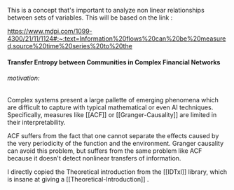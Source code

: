 This is a concept that's important to analyze non linear relationships between sets of variables. 
This will be based on the link : 

https://www.mdpi.com/1099-4300/21/11/1124#:~:text=Information%20flows%20can%20be%20measured,source%20time%20series%20to%20the

#### Transfer Entropy between Communities in Complex Financial Networks

###### motivation: 

Complex systems present a large pallette of emerging phenomena which are difficult to capture with typical mathematical or even AI techniques. Specifically, measures like [[ACF]] or [[Granger-Causality]]  are limited in their interpretability.

ACF suffers from the fact that one cannot separate the effects caused by the very periodicity of the function and the environment. Granger causality can avoid this problem, but suffers from the same problem like ACF because it doesn't detect nonlinear transfers of information.

I directly copied the Theoretical introduction from the [[IDTxl]] library, which is insane at giving a [[Theoretical-Introduction]] .

